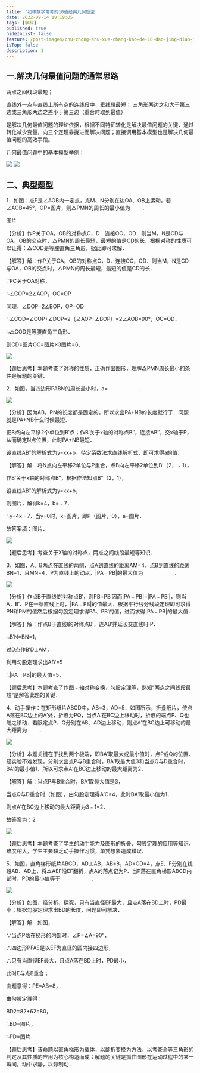 ```yaml
---
title: '初中数学常考的10道经典几何题型'
date: 2022-09-14 18:19:05
tags: [学科]
published: true
hideInList: false
feature: /post-images/chu-zhong-shu-xue-chang-kao-de-10-dao-jing-dian-ji-he-ti-xing.jpg
isTop: false
description: 1
---
```

## 一.解决几何最值问题的通常思路

两点之间线段最短；

直线外一点与直线上所有点的连线段中，垂线段最短；
三角形两边之和大于第三边或三角形两边之差小于第三边（重合时取到最值）

是解决几何最值问题的理论依据，根据不同特征转化是解决最值问题的关键．通过转化减少变量，向三个定理靠拢进而解决问题；直接调用基本模型也是解决几何最值问题的高效手段。

几何最值问题中的基本模型举例：

<img src="https://612901.github.io/-/%E5%AE%9E%E7%8E%B0/1.png" />
<img src="https://612901.github.io/-/%E5%AE%9E%E7%8E%B0/2.png" />


## 二、典型题型


1．如图：点P是∠AOB内一定点，点M、N分别在边OA、OB上运动，若∠AOB=45°，OP=图片，则△PMN的周长的最小值为　     　．

图片

【分析】作P关于OA，OB的对称点C，D．连接OC，OD．则当M，N是CD与OA，OB的交点时，△PMN的周长最短，最短的值是CD的长．根据对称的性质可以证得：△COD是等腰直角三角形，据此即可求解．

【解答】解：作P关于OA，OB的对称点C，D．连接OC，OD．则当M，N是CD与OA，OB的交点时，△PMN的周长最短，最短的值是CD的长．

∵PC关于OA对称，

∴∠COP=2∠AOP，OC=OP

同理，∠DOP=2∠BOP，OP=OD

∴∠COD=∠COP+∠DOP=2（∠AOP+∠BOP）=2∠AOB=90°，OC=OD．

∴△COD是等腰直角三角形．

则CD=图片OC=图片×3图片=6．

<img src="https://612901.github.io/-/%E5%AE%9E%E7%8E%B0/3.png" />

【题后思考】本题考查了对称的性质，正确作出图形，理解△PMN周长最小的条件是解题的关键．



2．如图，当四边形PABN的周长最小时，a=　　　　　　．

<img src="https://612901.github.io/-/%E5%AE%9E%E7%8E%B0/4.png" />

【分析】因为AB，PN的长度都是固定的，所以求出PA+NB的长度就行了．问题就是PA+NB什么时候最短．

把B点向左平移2个单位到B′点；作B′关于x轴的对称点B″，连接AB″，交x轴于P，从而确定N点位置，此时PA+NB最短．

设直线AB″的解析式为y=kx+b，待定系数法求直线解析式．即可求得a的值．

【解答】解：将N点向左平移2单位与P重合，点B向左平移2单位到B′（2，﹣1），

作B′关于x轴的对称点B″，根据作法知点B″（2，1），

设直线AB″的解析式为y=kx+b，

则图片，解得k=4，b=﹣7．

∴y=4x﹣7．当y=0时，x=图片，即P（图片，0），a=图片．

故答案填：图片．

<img src="https://612901.github.io/-/%E5%AE%9E%E7%8E%B0/5.png" />

【题后思考】考查关于X轴的对称点，两点之间线段最短等知识．

3．如图，A、B两点在直线的两侧，点A到直线的距离AM=4，点B到直线的距离BN=1，且MN=4，P为直线上的动点，|PA﹣PB|的最大值为　　　　　　．

<img src="https://612901.github.io/-/%E5%AE%9E%E7%8E%B0/6.png" />

【分析】作点B于直线l的对称点B′，则PB=PB′因而|PA﹣PB|=|PA﹣PB′|，则当A，B′、P在一条直线上时，|PA﹣PB|的值最大．根据平行线分线段定理即可求得PN和PM的值然后根据勾股定理求得PA、PB′的值，进而求得|PA﹣PB|的最大值．

【解答】解：作点B于直线l的对称点B′，连AB′并延长交直线l于P．

∴B′N=BN=1，

过D点作B′D⊥AM，

利用勾股定理求出AB′=5

∴|PA﹣PB|的最大值=5．

【题后思考】本题考查了作图﹣轴对称变换，勾股定理等，熟知“两点之间线段最短”是解答此题的关键．

4．动手操作：在矩形纸片ABCD中，AB=3，AD=5．如图所示，折叠纸片，使点A落在BC边上的A′处，折痕为PQ，当点A′在BC边上移动时，折痕的端点P、Q也随之移动．若限定点P、Q分别在AB、AD边上移动，则点A′在BC边上可移动的最大距离为　      　．

<img src="https://612901.github.io/-/%E5%AE%9E%E7%8E%B0/7.png" />

【分析】本题关键在于找到两个极端，即BA′取最大或最小值时，点P或Q的位置．经实验不难发现，分别求出点P与B重合时，BA′取最大值3和当点Q与D重合时，BA′的最小值1．所以可求点A′在BC边上移动的最大距离为2．

【解答】解：当点P与B重合时，BA′取最大值是3，

当点Q与D重合时（如图），由勾股定理得A′C=4，此时BA′取最小值为1．

则点A′在BC边上移动的最大距离为3﹣1=2．

故答案为：2

<img src="https://612901.github.io/-/%E5%AE%9E%E7%8E%B0/9.png" />

【题后思考】本题考查了学生的动手能力及图形的折叠、勾股定理的应用等知识，难度稍大，学生主要缺乏动手操作习惯，单凭想象造成错误．

5．如图，直角梯形纸片ABCD，AD⊥AB，AB=8，AD=CD=4，点E、F分别在线段AB、AD上，将△AEF沿EF翻折，点A的落点记为P．当P落在直角梯形ABCD内部时，PD的最小值等于　　　　　　．

<img src="https://612901.github.io/-/%E5%AE%9E%E7%8E%B0/10.png" />

【分析】如图，经分析、探究，只有当直径EF最大，且点A落在BD上时，PD最小；根据勾股定理求出BD的长度，问题即可解决．

【解答】解：如图，

∵当点P落在梯形的内部时，∠P=∠A=90°，

∴四边形PFAE是以EF为直径的圆内接四边形，

∴只有当直径EF最大，且点A落在BD上时，PD最小，

此时E与点B重合；

由题意得：PE=AB=8，

由勾股定理得：

BD2=82+62=80，

∴BD=图片，

∴PD=图片．



【题后思考】该命题以直角梯形为载体，以翻折变换为方法，以考查全等三角形的判定及其性质的应用为核心构造而成；解题的关键是抓住图形在运动过程中的某一瞬间，动中求静，以静制动．
